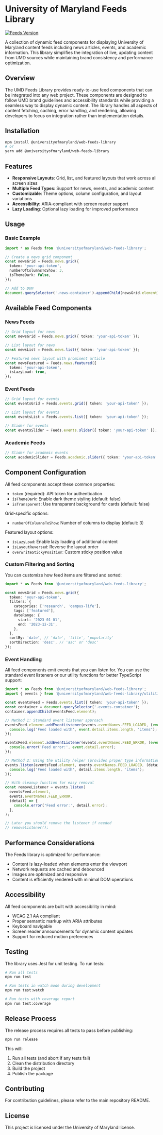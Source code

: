 # University of Maryland Feeds Library

[![Feeds Version](https://img.shields.io/badge/Feeds-v1.0.0-blue)](https://www.npmjs.com/package/@universityofmaryland/web-feeds-library)

A collection of dynamic feed components for displaying University of Maryland content feeds including news articles, events, and academic information. This library simplifies the integration of live, updating content from UMD sources while maintaining brand consistency and performance optimization.

## Overview

The UMD Feeds Library provides ready-to-use feed components that can be integrated into any web project. These components are designed to follow UMD brand guidelines and accessibility standards while providing a seamless way to display dynamic content. The library handles all aspects of content fetching, caching, error handling, and rendering, allowing developers to focus on integration rather than implementation details.

## Installation

```bash
npm install @universityofmaryland/web-feeds-library
# or
yarn add @universityofmaryland/web-feeds-library
```

## Features

- **Responsive Layouts**: Grid, list, and featured layouts that work across all screen sizes
- **Multiple Feed Types**: Support for news, events, and academic content
- **Customizable**: Theme options, column configuration, and layout variations
- **Accessibility**: ARIA-compliant with screen reader support
- **Lazy Loading**: Optional lazy loading for improved performance

## Usage

### Basic Example

```typescript
import * as Feeds from '@universityofmaryland/web-feeds-library';

// Create a news grid component
const newsGrid = Feeds.news.grid({
  token: 'your-api-token',
  numberOfColumnsToShow: 3,
  isThemeDark: false,
});

// Add to DOM
document.querySelector('.news-container').appendChild(newsGrid.element);
```

## Available Feed Components

### News Feeds

```typescript
// Grid layout for news
const newsGrid = Feeds.news.grid({ token: 'your-api-token' });

// List layout for news
const newsList = Feeds.news.list({ token: 'your-api-token' });

// Featured news layout with prominent article
const newsFeatured = Feeds.news.featured({
  token: 'your-api-token',
  isLazyLoad: true,
});
```

### Event Feeds

```typescript
// Grid layout for events
const eventsGrid = Feeds.events.grid({ token: 'your-api-token' });

// List layout for events
const eventsList = Feeds.events.list({ token: 'your-api-token' });

// Slider for events
const eventsSlider = Feeds.events.slider({ token: 'your-api-token' });
```

### Academic Feeds

```typescript
// Slider for academic events
const academicSlider = Feeds.academic.slider({ token: 'your-api-token' });
```

## Component Configuration

All feed components accept these common properties:

- `token` (required): API token for authentication
- `isThemeDark`: Enable dark theme styling (default: false)
- `isTransparent`: Use transparent background for cards (default: false)

Grid-specific options:

- `numberOfColumnsToShow`: Number of columns to display (default: 3)

Featured layout options:

- `isLazyLoad`: Enable lazy loading of additional content
- `isLayoutReversed`: Reverse the layout order
- `overwriteStickyPosition`: Custom sticky position value

### Custom Filtering and Sorting

You can customize how feed items are filtered and sorted:

```typescript
import * as Feeds from '@universityofmaryland/web-feeds-library';

const newsGrid = Feeds.news.grid({
  token: 'your-api-token',
  filters: {
    categories: ['research', 'campus-life'],
    tags: ['featured'],
    dateRange: {
      start: '2023-01-01',
      end: '2023-12-31',
    },
  },
  sortBy: 'date', // 'date', 'title', 'popularity'
  sortDirection: 'desc', // 'asc' or 'desc'
});
```

### Event Handling

All feed components emit events that you can listen for. You can use the standard event listeners or our utility functions for better TypeScript support:

```typescript
import * as Feeds from '@universityofmaryland/web-feeds-library';
import { events } from '@universityofmaryland/web-feeds-library/utilities';

const eventsFeed = Feeds.events.list({ token: 'your-api-token' });
const container = document.querySelector('.events-container');
container.appendChild(eventsFeed.element);

// Method 1: Standard event listener approach
eventsFeed.element.addEventListener(events.eventNames.FEED_LOADED, (event) => {
  console.log('Feed loaded with', event.detail.items.length, 'items');
});

eventsFeed.element.addEventListener(events.eventNames.FEED_ERROR, (event) => {
  console.error('Feed error:', event.detail.error);
});

// Method 2: Using the utility helper (provides proper type information)
events.listen(eventsFeed.element, events.eventNames.FEED_LOADED, (detail) => {
  console.log('Feed loaded with', detail.items.length, 'items');
});

// With cleanup function for easy removal
const removeListener = events.listen(
  eventsFeed.element,
  events.eventNames.FEED_ERROR,
  (detail) => {
    console.error('Feed error:', detail.error);
  },
);

// Later you should remove the listener if needed
// removeListener();
```

## Performance Considerations

The Feeds library is optimized for performance:

- Content is lazy-loaded when elements enter the viewport
- Network requests are cached and debounced
- Images are optimized and responsive
- Content is efficiently rendered with minimal DOM operations

## Accessibility

All feed components are built with accessibility in mind:

- WCAG 2.1 AA compliant
- Proper semantic markup with ARIA attributes
- Keyboard navigable
- Screen reader announcements for dynamic content updates
- Support for reduced motion preferences

## Testing

The library uses Jest for unit testing. To run tests:

```bash
# Run all tests
npm run test

# Run tests in watch mode during development
npm run test:watch

# Run tests with coverage report
npm run test:coverage
```

## Release Process

The release process requires all tests to pass before publishing:

```bash
npm run release
```

This will:

1. Run all tests (and abort if any tests fail)
2. Clean the distribution directory
3. Build the project
4. Publish the package

## Contributing

For contribution guidelines, please refer to the main repository README.

## License

This project is licensed under the University of Maryland license.
